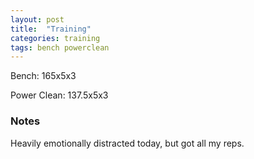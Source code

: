 ```yaml
---
layout: post
title:  "Training"
categories: training
tags: bench powerclean
---
```


Bench:      165x5x3

Power Clean:   137.5x5x3

### Notes

Heavily emotionally distracted today, but got all my reps.
